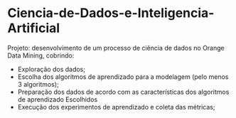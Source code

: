 # Ciencia-de-Dados-e-Inteligencia-Artificial

Projeto: desenvolvimento de um processo de ciência de dados no Orange Data Mining, cobrindo:
* Exploração dos dados;
* Escolha dos algoritmos de aprendizado para a modelagem (pelo menos 3 algoritmos);
* Preparação dos dados de acordo com as características dos algoritmos de aprendizado Escolhidos
* Execução dos experimentos de aprendizado e coleta das métricas;

